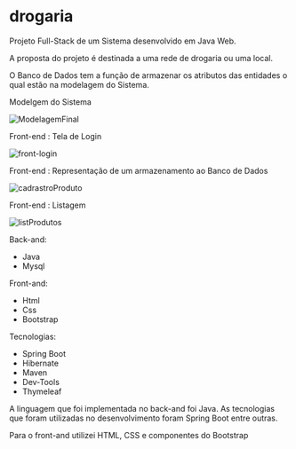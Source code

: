 # drogaria
Projeto Full-Stack de um Sistema desenvolvido em Java Web.


A proposta do projeto é destinada a uma rede de drogaria ou uma local.

O Banco de Dados tem a função de armazenar os atributos das entidades o qual estão na modelagem do Sistema.

Modelgem do Sistema 

![ModelagemFinal](https://user-images.githubusercontent.com/63932833/146475894-fbe8c0ec-8c65-4c14-b73d-9500762950f8.png)





Front-end : Tela de Login

![front-login](https://user-images.githubusercontent.com/63932833/146476026-d2595d61-58cd-4cca-b6bc-19acc51cdf74.png)





Front-end : Representação de um armazenamento ao Banco de Dados 



![cadrastroProduto](https://user-images.githubusercontent.com/63932833/146476311-17f56baa-3738-48be-8aac-0e0952485c4f.png)




Front-end : Listagem 

![listProdutos](https://user-images.githubusercontent.com/63932833/146476378-324d2d9f-41bf-4a98-b41a-5c72198e70e6.png)





Back-and:

* Java
* Mysql

Front-and:

* Html
* Css
* Bootstrap

Tecnologias:

* Spring Boot
* Hibernate
* Maven
* Dev-Tools
* Thymeleaf




A linguagem que foi implementada no back-and foi Java.
As tecnologias que foram utilizadas no desenvolvimento foram
Spring Boot entre outras.

Para o front-and utilizei HTML, CSS e componentes do Bootstrap

